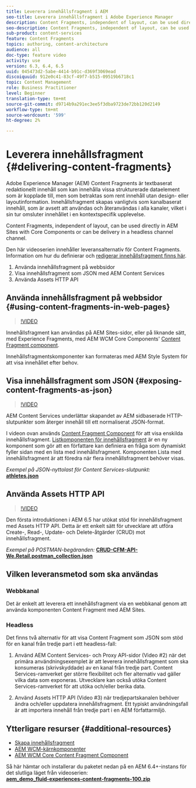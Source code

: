 ```yaml
---
title: Leverera innehållsfragment i AEM
seo-title: Leverera innehållsfragment i Adobe Experience Manager
description: Content Fragments, independent of layout, can be used directly in AEM Sites with Core Components or can be delivery in a headless channel channel.
seo-description: Content Fragments, independent of layout, can be used directly in AEM Sites with Core Components or can be delivery in a headless channel channel.
sub-product: content-services
feature: Content Fragments
topics: authoring, content-architecture
audience: all
doc-type: feature video
activity: use
version: 6.3, 6.4, 6.5
uuid: 045473d2-5abe-4414-b91c-d369f3069ead
discoiquuid: 912e0c41-83cf-49f7-b515-09519b6718c1
topic: Content Management
role: Business Practitioner
level: Beginner
translation-type: tm+mt
source-git-commit: d9714b9a291ec3ee5f3dba9723de72bb120d2149
workflow-type: tm+mt
source-wordcount: '599'
ht-degree: 2%

---
```



# Leverera innehållsfragment {#delivering-content-fragments}

Adobe Experience Manager (AEM) Content Fragments är textbaserat redaktionellt innehåll som kan innehålla vissa strukturerade dataelement som är kopplade till, men som betraktas som rent innehåll utan design- eller layoutinformation. Innehållsfragment skapas vanligtvis som kanalbaserat innehåll, som är avsett att användas och återanvändas i alla kanaler, vilket i sin tur omsluter innehållet i en kontextspecifik upplevelse.

Content Fragments, independent of layout, can be used directly in AEM Sites with Core Components or can be delivery in a headless channel channel.

Den här videoserien innehåller leveransalternativ för Content Fragments. Information om hur du definierar och [redigerar innehållsfragment finns här](content-fragments-feature-video-use.md).

1. Använda innehållsfragment på webbsidor
2. Visa innehållsfragment som JSON med AEM Content Services
3. Använda Assets HTTP API

## Använda innehållsfragment på webbsidor {#using-content-fragments-in-web-pages}

>[!VIDEO](https://video.tv.adobe.com/v/22449/?quality=12&learn=on)

Innehållsfragment kan användas på AEM Sites-sidor, eller på liknande sätt, med Experience Fragments, med AEM WCM Core Components&#39; [Content Fragment component](https://docs.adobe.com/content/help/en/experience-manager-core-components/using/components/content-fragment-component.html).

Innehållsfragmentskomponenter kan formateras med AEM Style System för att visa innehållet efter behov.

## Visa innehållsfragment som JSON {#exposing-content-fragments-as-json}

>[!VIDEO](https://video.tv.adobe.com/v/22448/?quality=12&learn=on)

AEM Content Services underlättar skapandet av AEM sidbaserade HTTP-slutpunkter som återger innehåll till ett normaliserat JSON-format.

I videon ovan används [Content Fragment Component](https://docs.adobe.com/content/help/en/experience-manager-core-components/using/components/content-fragment-component.html) för att visa enskilda innehållsfragment. [Listkomponenten för innehållsfragment](https://docs.adobe.com/content/help/en/experience-manager-core-components/using/components/content-fragment-list.html) är en ny komponent som gör att en författare kan definiera en fråga som dynamiskt fyller sidan med en lista med innehållsfragment. Komponenten Lista med innehållsfragment är att föredra när flera innehållsfragment behöver visas.

*Exempel på JSON-nyttolast för Content Services-slutpunkt:*\
**[athletes.json](assets/athletes.json)**

## Använda Assets HTTP API

>[!VIDEO](https://video.tv.adobe.com/v/26390/?quality=12&learn=on)

Den första introduktionen i AEM 6.5 har utökat stöd för innehållsfragment med Assets HTTP API. Detta är ett enkelt sätt för utvecklare att utföra Create-, Read-, Update- och Delete-åtgärder (CRUD) mot innehållsfragment.

*Exempel på POSTMAN-begäranden:*
**[CRUD-CFM-API-We.Retail.postman_collection.json](assets/CRUD-CFM-API-We.Retail.postman_collection.json)**

## Vilken leveransmetod som ska användas

### Webbkanal

Det är enkelt att leverera ett innehållsfragment via en webbkanal genom att använda komponenten Content Fragment med AEM Sites.

### Headless

Det finns två alternativ för att visa Content Fragment som JSON som stöd för en kanal från tredje part i ett headless-fall:

1. Använd AEM Content Services- och Proxy API-sidor (Video #2) när det primära användningsexemplet är att leverera innehållsfragment som ska konsumeras (skrivskyddade) av en kanal från tredje part. Content Services-ramverket ger större flexibilitet och fler alternativ vad gäller vilka data som exponeras. Utvecklare kan också utöka Content Services-ramverket för att utöka och/eller berika data.

2. Använd Assets HTTP API (Video #3) när tredjepartskanalen behöver ändra och/eller uppdatera innehållsfragment. Ett typiskt användningsfall är att importera innehåll från tredje part i en AEM författarmiljö.

## Ytterligare resurser {#additional-resources}

* [Skapa innehållsfragment](content-fragments-feature-video-use.md)
* [AEM WCM-kärnkomponenter](https://docs.adobe.com/content/help/en/experience-manager-core-components/using/introduction.html)
* [AEM WCM Core Content Fragment Component](https://docs.adobe.com/content/help/en/experience-manager-core-components/using/components/content-fragment-component.html)

Så här hämtar och installerar du paketet nedan på en AEM 6.4+-instans för det slutliga läget från videoserien:\
**[aem_demo_fluid-experiences-content-fragments-100.zip](assets/aem_demo_fluid-experiencescontent-fragments-100.zip)**
